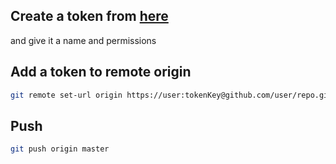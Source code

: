 ## Create a token from [here](https://github.com/settings/tokens)

and give it a name and permissions

## Add a token to remote origin

```bash
git remote set-url origin https://user:tokenKey@github.com/user/repo.git
```

## Push

```bash
git push origin master
```
